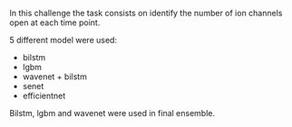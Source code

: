 In this challenge the task consists on identify the number of ion channels open at each time point.

5 different model were used:

- bilstm
- lgbm
- wavenet + bilstm
- senet
- efficientnet

Bilstm, lgbm and wavenet were used in final ensemble.
